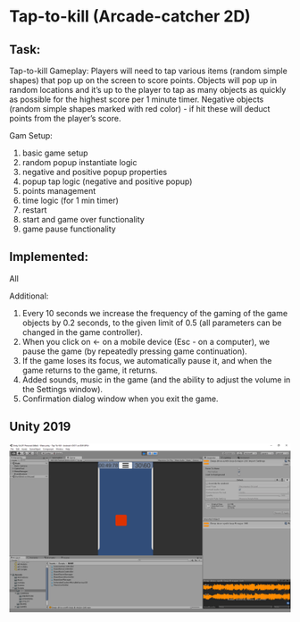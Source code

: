 # Tap-to-kill (Arcade-catcher 2D)

## Task:
Tap-to-kill
Gameplay: Players will need to tap various items (random simple shapes) that pop up on the screen to score points.
Objects will pop up in random locations and it’s up to the player to tap as many objects as quickly as possible for the
highest score per 1 minute timer. Negative objects (random simple shapes marked with red color) - if hit these will
deduct points from the player’s score.

Gam Setup:
1) basic game setup
2) random popup instantiate logic
3) negative and positive popup properties
4) popup tap logic (negative and positive popup)
5) points management
6) time logic (for 1 min timer)
7) restart
8) start and game over functionality
9) game pause functionality


## Implemented:
All

Additional:
1) Every 10 seconds we increase the frequency of the gaming of the game objects by 0.2 seconds, to the given limit of 0.5
 (all parameters can be changed in the game controller).
2) When you click on <- on a mobile device (Esc - on a computer), we pause the game (by repeatedly pressing game continuation).
3) If the game loses its focus, we automatically pause it, and when the game returns to the game, it returns.
4) Added sounds, music in the game (and the ability to adjust the volume in the Settings window).
5) Confirmation dialog window when you exit the game.

## Unity 2019

![Tap-to-kill](screenshot.png)